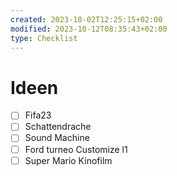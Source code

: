 ```yaml
---
created: 2023-10-02T12:25:15+02:00
modified: 2023-10-12T08:35:43+02:00
type: Checklist
---
```


# Ideen

- [ ] Fifa23
- [ ] Schattendrache
- [ ] Sound Machine
- [ ] Ford turneo Customize l1
- [ ] Super Mario Kinofilm
